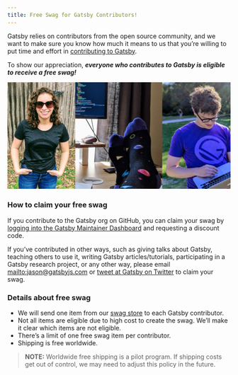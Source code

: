 ```yaml
---
title: Free Swag for Gatsby Contributors!
---
```


Gatsby relies on contributors from the open source community, and we want to make sure you know how much it means to us that you’re willing to put time and effort in [contributing to Gatsby](/docs/how-to-contribute/).

To show our appreciation, _**everyone who contributes to Gatsby is eligible to receive a free swag!**_

![Gatsby contributors wearing swag.](./images/gatsby-swag.jpg)

### How to claim your free swag

If you contribute to the Gatsby org on GitHub, you can claim your swag by [logging into the Gatsby Maintainer Dashboard](https://store.gatsbyjs.org/login) and requesting a discount code.

If you’ve contributed in other ways, such as giving talks about Gatsby, teaching others to use it, writing Gatsby articles/tutorials, participating in a Gatsby research project, or any other way, please email <mailto:jason@gatsbyjs.com> or [tweet at Gatsby on Twitter](https://twitter.com/gatsbyjs) to claim your swag.

### Details about free swag

- We will send one item from our [swag store](https://store.gatsbyjs.org/) to each Gatsby contributor.
- Not all items are eligible due to high cost to create the swag. We’ll make it clear which items are not eligible.
- There’s a limit of one free swag item per contributor.
- Shipping is free worldwide.

> **NOTE:** Worldwide free shipping is a pilot program. If shipping costs get out of control, we may need to adjust this policy in the future.
